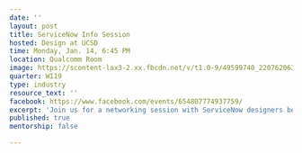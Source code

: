 ```yaml
---
date: ''
layout: post
title: ServiceNow Info Session
hosted: Design at UCSD
time: Monday, Jan. 14, 6:45 PM
location: Qualcomm Room
image: https://scontent-lax3-2.xx.fbcdn.net/v/t1.0-9/49599740_2207620639478395_1965866167000104960_o.jpg?_nc_cat=111&_nc_ht=scontent-lax3-2.xx&oh=dcd2a1e9fe2a094170fa23410d7863bf&oe=5CC73CBF
quarter: WI19
type: industry
resource_text: ''
facebook: https://www.facebook.com/events/654807774937759/
excerpt: 'Join us for a networking session with ServiceNow designers before Stride! '
published: true
mentorship: false

---
```

